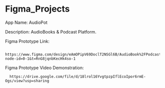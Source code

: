 # Figma_Projects

  App Name: AudioPot
  
  Description: AudioBooks & Podcast Platform.

  Figma Prototype Link:
  
      https://www.figma.com/design/eAmOPipV69DoclT2NSGl6B/AudioBook%2FPodcast?node-id=0-1&t=RnG8jqnbKecHk4so-1

  Figma Prototype Video Demonstration:
  
      https://drive.google.com/file/d/18lrol16YvgtpzpIflEcoIpor6rmE-Ogs/view?usp=sharing
    

